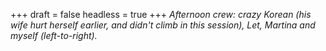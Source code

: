 
+++
draft = false
headless = true
+++
_Afternoon crew: crazy Korean (his wife hurt herself earlier, and didn't climb in this session), Let, Martina and myself (left-to-right)._
